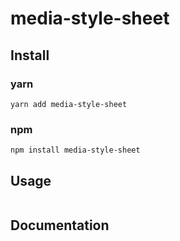 # media-style-sheet

## Install

### yarn

```shell
yarn add media-style-sheet
```

### npm

```shell
npm install media-style-sheet
```

## Usage

```typescript jsx

```

## Documentation
